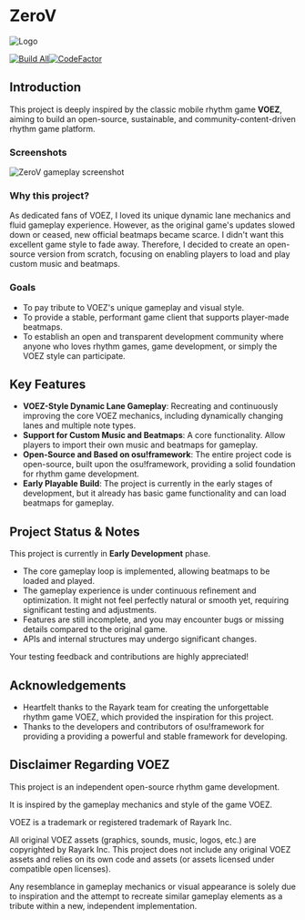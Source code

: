 # ZeroV

![Logo](https://github.com/user-attachments/assets/80961332-37b6-45b5-a3e8-5a248defd020)

[![Build All](https://github.com/Frederisk/ZeroV/actions/workflows/build-all.yml/badge.svg)](https://github.com/Frederisk/ZeroV/actions/workflows/build-all.yml)[![CodeFactor](https://www.codefactor.io/repository/github/frederisk/zerov/badge/main?s=3406e769eea539563486745d747e228e80182355)](https://www.codefactor.io/repository/github/frederisk/zerov/overview/main)

## Introduction

This project is deeply inspired by the classic mobile rhythm game **VOEZ**, aiming to build an open-source, sustainable, and community-content-driven rhythm game platform.

### Screenshots

![ZeroV gameplay screenshot](https://github.com/user-attachments/assets/58fbf9bc-429f-476b-acbd-08732cfca08b)

### Why this project?

As dedicated fans of VOEZ, I loved its unique dynamic lane mechanics and fluid gameplay experience. However, as the original game's updates slowed down or ceased, new official beatmaps became scarce. I didn't want this excellent game style to fade away. Therefore, I decided to create an open-source version from scratch, focusing on enabling players to load and play custom music and beatmaps.

### Goals

- To pay tribute to VOEZ's unique gameplay and visual style.
- To provide a stable, performant game client that supports player-made beatmaps.
- To establish an open and transparent development community where anyone who loves rhythm games, game development, or simply the VOEZ style can participate.

## Key Features

- **VOEZ-Style Dynamic Lane Gameplay**: Recreating and continuously improving the core VOEZ mechanics, including dynamically changing lanes and multiple note types.
- **Support for Custom Music and Beatmaps**: A core functionality. Allow players to import their own music and beatmaps for gameplay.
- **Open-Source and Based on osu!framework**: The entire project code is open-source, built upon the osu!framework, providing a solid foundation for rhythm game development.
- **Early Playable Build**: The project is currently in the early stages of development, but it already has basic game functionality and can load beatmaps for gameplay.

## Project Status & Notes

This project is currently in **Early Development** phase.

- The core gameplay loop is implemented, allowing beatmaps to be loaded and played.
- The gameplay experience is under continuous refinement and optimization. It might not feel perfectly natural or smooth yet, requiring significant testing and adjustments.
- Features are still incomplete, and you may encounter bugs or missing details compared to the original game.
- APIs and internal structures may undergo significant changes.

Your testing feedback and contributions are highly appreciated!

<!--
## For Players

## For Developers

## How to Play

## Roadmap
-->

## Acknowledgements

- Heartfelt thanks to the Rayark team for creating the unforgettable rhythm game VOEZ, which provided the inspiration for this project.
- Thanks to the developers and contributors of osu!framework for providing a providing a powerful and stable framework for developing.

## Disclaimer Regarding VOEZ

This project is an independent open-source rhythm game development.

It is inspired by the gameplay mechanics and style of the game VOEZ.

VOEZ is a trademark or registered trademark of Rayark Inc.

All original VOEZ assets (graphics, sounds, music, logos, etc.) are copyrighted by Rayark Inc. This project does not include any original VOEZ assets and relies on its own code and assets (or assets licensed under compatible open licenses).

Any resemblance in gameplay mechanics or visual appearance is solely due to inspiration and the attempt to recreate similar gameplay elements as a tribute within a new, independent implementation.
